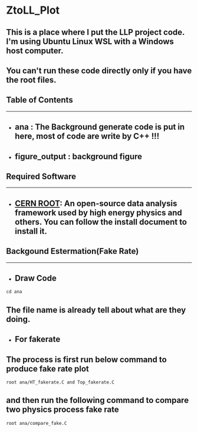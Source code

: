 # **ZtoLL_Plot**
## This is a place where I put the LLP project code. I'm using Ubuntu Linux WSL with a Windows host computer.

## You can't run these code directly only if you have the root files.
## **Table of Contents**
----
* ## ana : The Background generate code is put in here, most of code are write by C++ !!!
* ## figure_output : background figure

## **Required Software**
---
* ## **[CERN ROOT](https://root.cern/install/)**: An open-source data analysis framework used by high energy physics and others. You can follow the install document to install it.

## **Backgound Estermation(Fake Rate)**
---
* ## **Draw Code**
```
cd ana
```
## The file name is already tell about what are they doing.
* ## **For fakerate**
## The process is first run below command to produce fake rate plot
```
root ana/HT_fakerate.C and Top_fakerate.C 
```
## and then run the following command to compare two physics process fake rate
```
root ana/compare_fake.C 
```

